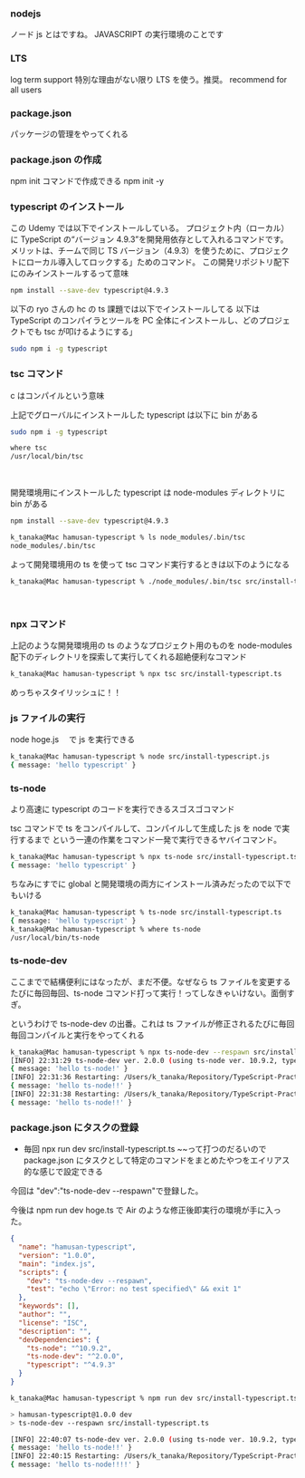 ### nodejs

ノード js とはですね。
JAVASCRIPT の実行環境のことです

### LTS

log term support
特別な理由がない限り LTS を使う。推奨。
recommend for all users

### package.json

パッケージの管理をやってくれる

### package.json の作成

npm init コマンドで作成できる
npm init -y

### typescript のインストール

この Udemy では以下でインストールしている。
プロジェクト内（ローカル）に TypeScript の“バージョン 4.9.3”を開発用依存として入れるコマンドです。
メリットは、チームで同じ TS バージョン（4.9.3）を使うために、プロジェクトにローカル導入してロックする」ためのコマンド。
この開発リポジトリ配下にのみインストールするって意味

```bash
npm install --save-dev typescript@4.9.3
```

以下の ryo さんの hc の ts 課題では以下でインストールしてる
以下は TypeScript のコンパイラとツールを PC 全体にインストールし、どのプロジェクトでも tsc が叩けるようにする」

```bash
sudo npm i -g typescript
```

### tsc コマンド

c はコンパイルという意味

上記でグローバルにインストールした typescript は以下に bin がある

```bash
sudo npm i -g typescript
```

```bash
where tsc
/usr/local/bin/tsc
```

<br/>

開発環境用にインストールした typescript は node-modules ディレクトリに bin がある

```bash
npm install --save-dev typescript@4.9.3
```

```bash
k_tanaka@Mac hamusan-typescript % ls node_modules/.bin/tsc
node_modules/.bin/tsc
```

よって開発環境用の ts を使って tsc コマンド実行するときは以下のようになる

```bash
k_tanaka@Mac hamusan-typescript % ./node_modules/.bin/tsc src/install-typescript.ts
```

<br/>

### npx コマンド

上記のような開発環境用の ts のようなプロジェクト用のものを node-modules 配下のディレクトリを探索して実行してくれる超絶便利なコマンド

```bash
k_tanaka@Mac hamusan-typescript % npx tsc src/install-typescript.ts
```

めっちゃスタイリッシュに！！

### js ファイルの実行

node hoge.js 　で js を実行できる

```bash
k_tanaka@Mac hamusan-typescript % node src/install-typescript.js
{ message: 'hello typescript' }
```

### ts-node

より高速に typescript のコードを実行できるスゴスゴコマンド

tsc コマンドで ts をコンパイルして、コンパイルして生成した js を node で実行するまで
という一連の作業をコマンド一発で実行できるヤバイコマンド。

```bash
k_tanaka@Mac hamusan-typescript % npx ts-node src/install-typescript.ts
{ message: 'hello typescript' }
```

ちなみにすでに global と開発環境の両方にインストール済みだったので以下でもいける

```bash
k_tanaka@Mac hamusan-typescript % ts-node src/install-typescript.ts
{ message: 'hello typescript' }
k_tanaka@Mac hamusan-typescript % where ts-node
/usr/local/bin/ts-node
```

### ts-node-dev

ここまでで結構便利にはなったが、まだ不便。なぜなら ts ファイルを変更するたびに毎回毎回、ts-node コマンド打って実行！ってしなきゃいけない。面倒すぎ。

というわけで ts-node-dev の出番。これは ts ファイルが修正されるたびに毎回毎回コンパイルと実行をやってくれる

```bash
k_tanaka@Mac hamusan-typescript % npx ts-node-dev --respawn src/install-typescript.ts
[INFO] 22:31:29 ts-node-dev ver. 2.0.0 (using ts-node ver. 10.9.2, typescript ver. 4.9.3)
{ message: 'hello ts-node!' }
[INFO] 22:31:36 Restarting: /Users/k_tanaka/Repository/TypeScript-Practice/hamusan-typescript/src/install-typescript.ts has been modified
{ message: 'hello ts-node!!' }
[INFO] 22:31:38 Restarting: /Users/k_tanaka/Repository/TypeScript-Practice/hamusan-typescript/src/install-typescript.ts has been modified
{ message: 'hello ts-node!!' }
```

### package.json にタスクの登録

- 毎回 npx run dev src/install-typescript.ts ~~って打つのだるいので
  package.json にタスクとして特定のコマンドをまとめたやつをエイリアス的な感じで設定できる

今回は "dev":"ts-node-dev --respawn"で登録した。

今後は npm run dev hoge.ts で Air のような修正後即実行の環境が手に入った。

```json
{
  "name": "hamusan-typescript",
  "version": "1.0.0",
  "main": "index.js",
  "scripts": {
    "dev": "ts-node-dev --respawn",
    "test": "echo \"Error: no test specified\" && exit 1"
  },
  "keywords": [],
  "author": "",
  "license": "ISC",
  "description": "",
  "devDependencies": {
    "ts-node": "^10.9.2",
    "ts-node-dev": "^2.0.0",
    "typescript": "^4.9.3"
  }
}
```

```bash
k_tanaka@Mac hamusan-typescript % npm run dev src/install-typescript.ts

> hamusan-typescript@1.0.0 dev
> ts-node-dev --respawn src/install-typescript.ts

[INFO] 22:40:07 ts-node-dev ver. 2.0.0 (using ts-node ver. 10.9.2, typescript ver. 4.9.3)
{ message: 'hello ts-node!!' }
[INFO] 22:40:15 Restarting: /Users/k_tanaka/Repository/TypeScript-Practice/hamusan-typescript/src/install-typescript.ts has been modified
{ message: 'hello ts-node!!!!' }
```

